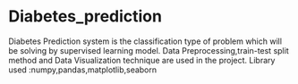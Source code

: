 # Diabetes_prediction
Diabetes Prediction system is the classification type of problem which will be solving by supervised learning model. Data Preprocessing,train-test split method and Data Visualization technique are used in the project. Library used :numpy,pandas,matplotlib,seaborn
